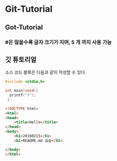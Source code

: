 # Git-Tutorial
## Got-Tutorial
### #은 많을수록 글자 크기가 지며, 5 개 까지 사용 가능 

## 깃 튜토리얼
소스 코드 블록은 다음과 같이 작성할 수 있다. 

```c
#include <stdio.h>

int main(void){
  printf("7");
 }

```

```html
<!DOCTYPE html>
<html>
<head>
	<title>Hello</title>
</head>
<body>
	<h1>20190215</h1>
	<h2>README.md 실습</h2>

</body>
</html>
```
